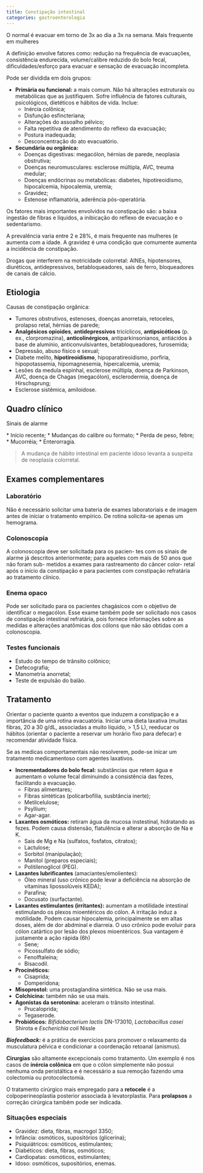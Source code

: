 ```yaml
---
title: Constipação intestinal
categories: gastroenterologia
---
```


O normal é evacuar em torno de 3x ao dia a 3x na semana.
Mais frequente em mulheres

A definição envolve fatores como: redução na frequência de evacuações, consistência endurecida, volume/calibre reduzido do bolo fecal, dificuldades/esforço para evacuar e sensação de evacuação incompleta.

Pode ser dividida em dois grupos:

* **Primária ou funcional:** a mais comum. Não há alterações estruturais ou metabólicas que as justifiquem. Sofre influência de fatores culturais, psicológicos, dietéticos e hábitos de vida. Inclue:
  * Inércia colônica;
  * Disfunção esfincteriana;
  * Alterações do assoalho pélvico;
  * Falta repetitiva de atendimento do reflexo da evacuação;
  * Postura inadequada;
  * Desconcentração do ato evacuatório.
* **Secundária ou orgânica:**
  * Doenças digestivas: megacólon, hérnias de parede, neoplasia obstrutiva;
  * Doenças neuromusculares: esclerose múltipla, AVC, treuma medular;
  * Doenças endócrinas ou metabólicas: diabetes, hipotireoidismo, hipocalcemia, hipocalemia, uremia;
  * Gravidez;
  * Estenose inflamatória, aderência pós-operatória.

Os fatores mais importantes envolvidos na constipação são: a baixa ingestão de fibras e líquidos, a inibicação do reflexo de evacuação e o sedentarismo.

A prevalência varia entre 2 e 28%, é mais frequente nas mulheres (e aumenta com a idade. A gravidez é uma condição que comumente aumenta a incidência de constipação.

Drogas que interferem na motricidade colorretal: AINEs, hipotensores, diuréticos, antidepressivos, betabloqueadores, sais de ferro, bloqueadores de canais de cálcio.

## Etiologia

Causas de constipação orgânica:

* Tumores obstrutivos, estenoses, doenças anorretais, retoceles, prolapso retal, hérnias de parede;
* **Analgésicos opioides**, **antidepressivos** tricíclicos, **antipsicóticos** (p. ex., clorpromazina), **anticolinérgicos**, antiparkinsonianos, antiácidos à base de alumínio, anticonvulsivantes, betabloqueadores, furosemida;
* Depressão, abuso físico e sexual;
* Diabete melito, **hipotireoidismo**, hipoparatireoidismo, porfiria, hipopotassemia, hipomagnesemia, hipercalcemia, uremia;
* Lesões da medula espinhal, esclerose múltipla, doença de Parkinson, AVC, doença de Chagas (megacólon), esclerodermia, doença de Hirschsprung;
* Esclerose sistêmica, amiloidose.

## Quadro clínico

<p class="caixa-title">Sinais de alarme</p><div class="caixa" markdown="1">
* Início recente;
* Mudanças do calibre ou formato;
* Perda de peso, febre;
* Mucorréia;
* Enterorragia.
</div>

> A mudança de hábito intestinal em paciente idoso levanta a suspeita de neoplasia colorretal.

## Exames complementares

### Laboratório
Não é necessário solicitar uma bateria de
exames laboratoriais e de imagem antes de iniciar o
tratamento empírico. De rotina solicita-se apenas um hemograma.

### Colonoscopia
A colonoscopia deve ser solicitada para os pacien-
tes com os sinais de alarme já descritos anteriormente;
para aqueles com mais de 50 anos que não foram sub-
metidos a exames para rastreamento do câncer color-
retal após o início da constipação e para pacientes com
constipação refratária ao tratamento clínico.

### Enema opaco
Pode ser solicitado para os pacientes chagásicos com o objetivo de identificar o megacólon. Esse exame também pode ser solicitado nos casos de constipação intestinal refratária, pois fornece informações sobre as medidas e alterações anatômicas dos cólons que não são obtidas com a colonoscopia.

### Testes funcionais

* Estudo do tempo de trânsito colônico;
* Defecografia;
* Manometria anorretal;
* Teste de expulsão do balão.

## Tratamento

Orientar o paciente quanto a eventos que induzem a constipação e a importância de uma rotina evacuatória. Iniciar uma dieta laxativa (muitas fibras, 20 a 30 g/dL, associadas a muito líquido, > 1,5 L), reeducar os hábitos (orientar o paciente a reservar um horário fixo para defecar) e recomendar atividade física.

Se as medicas comportamentais não resolverem, pode-se inicar um tratamento medicamentoso com agentes laxativos.

* **Incrementadores do bolo fecal:** substâncias que retem água e aumentam o volume fecal diminuindo a consistência das fezes, facilitando a evacuação.
  * Fibras alimentares;
  * Fibras sintéticas (policarbofilia, susbtância inerte);
  * Metilcelulose;
  * Psyllium;
  * Agar-agar.
* **Laxantes osmóticos:** retiram água da mucosa instestinal, hidratando as fezes. Podem causa distensão, flatulência e alterar a absorção de Na e K.
  * Sais de Mg e Na (sulfatos, fosfatos, citratos);
  * Lactulose;
  * Sorbitol (manipulação);
  * Manitol (preparos especiais);
  * <span class="green">Politilenoglicol</span> (PEG).
* **Laxantes lubrificantes** (amaciantes/emolientes):
  * Óleo mineral (uso crônico pode levar a deficiência  na absorção de vitaminas lipossolúveis KEDA);
  * Parafina;
  * Docusato (surfactante).
* **Laxantes estimulantes (irritantes):** aumentam a motilidade intestinal estimulando os plexos mioentéricos do cólon. A irritação induz a motilidade. Podem causar hipocalemia, principalmente se em altas doses, além de dor abdminal e diarreia. O uso crônico pode evoluir para <span class="red">cólon catártico</span> por lesão dos plexos mioentéricos. Sua vantagem é justamente a ação rápida (6h)
  * Sene;
  * Picossulfato de sódio;
  * Fenolftaleína;
  * Bisacodil.
* **Procinéticos:**
  * Cisaprida;
  * Domperidona;
* **Misoprostol:** uma prostaglandina sintética. Não se usa mais.
* **Colchicina:** também não se usa mais.
* **Agonistas da serotonina:** aceleram o trânsito intestinal.
  * Prucaloprida;
  * Tegaserode.
* **Probióticos:** _Bifidobacterium lactis_ DN-173010,
_Lactobacillus casei_ Shirota e _Escherichia coli_ Nissle

_**Biofeedback:**_ é a prática de exercícios para promover o relaxamento da musculatura pélvica e condicionar a coordenação retoanal (anismus).

**Cirurgias** são altamente excepcionais como tratamento. Um exemplo é nos casos de **inércia colônica** em que o cólon simplemente não possui nenhuma onda peristáltica e é necessário a sua remoção fazendo uma colectomia ou protocolectomia.

O tratamento cirúrgico mais empregado para a
**retocele** é a colpoperineoplastia posterior associada
à levatorplastia. Para **prolapsos** a correção cirúrgica também pode ser indicada.

### Situações especiais

* Gravidez:  dieta,  fibras,  macrogol  3350;
* Infância:  osmóticos,  supositórios  (glicerina);
* Psiquiátricos:  osmóticos,  estimulantes;
* Diabéticos:  dieta,  fibras,  osmóticos;
* Cardiopatas:  osmóticos,  estimulantes;
* Idoso: osmóticos, supositórios, enemas.
